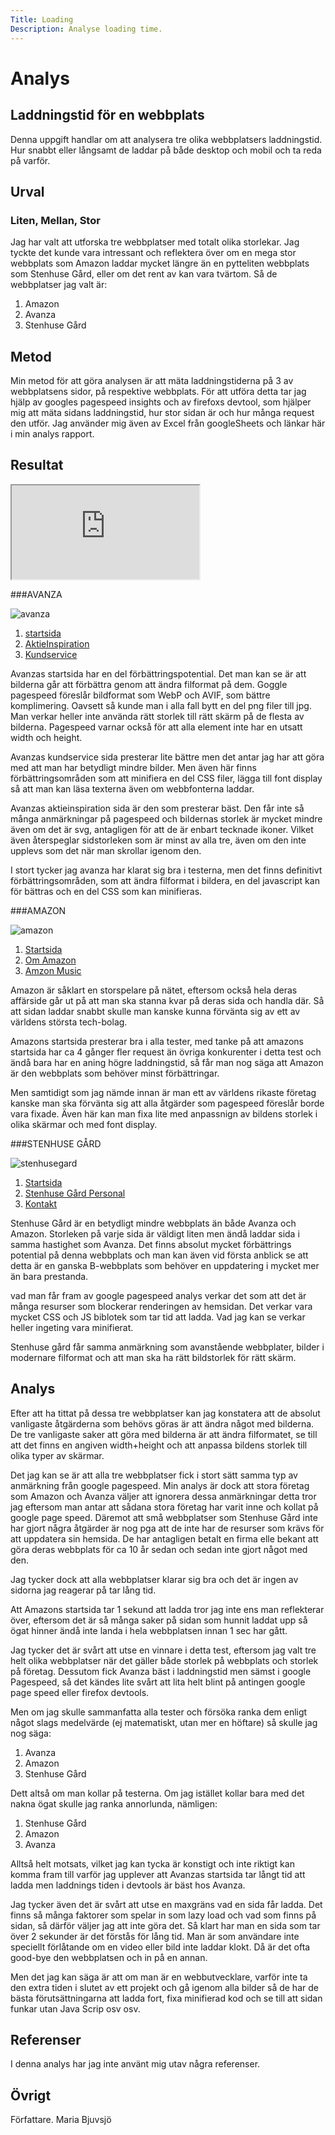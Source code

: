 ```yaml
---
Title: Loading
Description: Analyse loading time.
---
```


Analys
=======================

Laddningstid för en webbplats 
--------------------------------

Denna uppgift handlar om att analysera tre olika webbplatsers laddningstid. Hur snabbt eller långsamt de laddar på både desktop och mobil och ta reda på varför.

Urval
-----------------------

### Liten, Mellan, Stor

Jag har valt att utforska tre webbplatser med totalt olika storlekar. Jag tyckte det kunde vara intressant och reflektera över om en mega stor webbplats som Amazon laddar mycket längre än en pytteliten webbplats som Stenhuse Gård, eller om det rent av kan vara tvärtom. Så de webbplatser jag valt är:

<ol>
<li>Amazon</li>
<li>Avanza</li>
<li>Stenhuse Gård</li>
</ol>

Metod
-----------------------

Min metod för att göra analysen är att mäta laddningstiderna på 3 av webbplatsens sidor, på respektive webbplats. För att utföra detta tar jag hjälp av googles pagespeed insights och av firefoxs devtool, som hjälper mig att mäta sidans laddningstid, hur stor sidan är och hur många request den utför. Jag använder mig även av Excel från googleSheets och länkar här i min analys rapport.



Resultat
-----------------------

<div class= "spread-sheet">
<iframe src="https://docs.google.com/spreadsheets/d/e/2PACX-1vQ5H6QZokkndp1UpsRWRFZExaVffZoFx7TEKuvK9nXezflhhZTtYeZ_6GZVogAtQ3Y1z460v9LCMDwk/pubhtml?gid=0&amp;single=true&amp;widget=true&amp;headers=false"></iframe></div>

###AVANZA

![avanza](../image/avanza.png?w=500&save-as=jpg)
<ol>
<li><a href="https://www.avanza.se/start" target="_blank">startsida</a> </li>
<li><a href="https://www.avanza.se/aktier/aktieinspiration.html" target="_blank">AktieInspiration</a></li>
<li><a href="https://www.avanza.se/kundservice.html/" target="_blank">Kundservice</a></li>
</ol>

Avanzas startsida har en del förbättringspotential. Det man kan se är att bilderna går att förbättra genom att ändra filformat på dem. Goggle pagespeed föreslår bildformat som WebP och AVIF, som bättre komplimering. Oavsett så kunde man i alla fall bytt en del png filer till jpg. Man verkar heller inte använda rätt storlek till rätt skärm på de flesta av bilderna. Pagespeed varnar också för att alla element inte har en utsatt width och height.

Avanzas kundservice sida presterar lite bättre men det antar jag har att göra med att man har betydligt mindre bilder. Men även här finns förbättringsområden som att minifiera en del CSS filer, lägga till font display så att man kan läsa texterna även om webbfonterna laddar.

Avanzas aktieinspiration sida är den som presterar bäst. Den får inte så många anmärkningar på pagespeed och bildernas storlek är mycket mindre även om det är svg, antagligen för att de är enbart tecknade ikoner. Vilket även återspeglar sidstorleken som är minst av alla tre, även om den inte upplevs som det när man skrollar igenom den.

I stort tycker jag avanza har klarat sig bra i testerna, men det finns definitivt förbättringsområden, som att ändra filformat i bildera, en del javascript kan för bättras och en del CSS som kan minifieras.

###AMAZON

![amazon](../image/amazon.png?w=500&save-as=jpg)

<ol>
<li><a href="https://www.amazon.com/" target="_blank">Startsida</a></li>
<li><a href="https://www.aboutamazon.com/?utm_source=gateway&utm_medium=footer" target="_blank">Om Amazon</a></li>
<li><a href="https://www.amazon.com/music/lp/podcasts?ref_=nav_em__dm_nav_rh_0_2_2_4" target="_blank">Amzon Music</a></li>
</ol>

Amazon är såklart en storspelare på nätet, eftersom också hela deras affärside går ut på att man ska stanna kvar på deras sida och handla där. Så att sidan laddar snabbt skulle man kanske kunna förvänta sig av ett av världens största tech-bolag.

Amazons startsida presterar bra i alla tester, med tanke på att amazons startsida har ca 4 gånger fler request än övriga konkurenter i detta test och ändå bara har en aning högre laddningstid, så får man nog säga att Amazon är den webbplats som behöver minst förbättringar.

Men samtidigt som jag nämde innan är man ett av världens rikaste företag kanske man ska förvänta sig att alla åtgärder som pagespeed föreslår borde vara fixade. Även här kan man fixa lite med anpassnign av bildens storlek i olika skärmar och med font display.








###STENHUSE GÅRD

![stenhusegard](../image/stenhuse.png?w=500&save-as=jpg)

<ol>
<li><a href="http://www.stenhusegard.se/" target="_blank">Startsida</a></li>
<li><a href="http://www.stenhusegard.se/om-oss/personal/" target="_blank">Stenhuse Gård Personal</a></li>
<li><a href="http://www.stenhusegard.se/kontakt/" target="_blank">Kontakt</a></li>
</ol>

Stenhuse Gård är en betydligt mindre webbplats än både Avanza och Amazon. Storleken på varje sida är väldigt liten men ändå laddar sida i samma hastighet som Avanza. Det finns absolut mycket förbättrings potential på denna webbplats och man kan även vid första anblick se att detta är en ganska B-webbplats som behöver en uppdatering i mycket mer än bara prestanda. 

vad man får fram av google pagespeed analys verkar det som att det är många resurser som blockerar renderingen av hemsidan. Det verkar vara mycket CSS och JS biblotek som tar tid att ladda. Vad jag kan se verkar heller ingeting vara minifierat. 

Stenhuse gård får samma anmärkning som avanstående webbplater, bilder i modernare filformat och att man ska ha rätt bildstorlek för rätt skärm.

Analys
-----------------------

Efter att ha tittat på dessa tre webbplatser kan jag konstatera att de absolut vanligaste åtgärderna som behövs göras är att ändra något med bilderna. De tre vanligaste saker att göra med bilderna är att ändra filformatet, se till att det finns en angiven width+height och att anpassa bildens storlek till olika typer av skärmar. 

Det jag kan se är att alla tre webbplatser fick i stort sätt samma typ av anmärkning från google pagespeed. Min analys är dock att stora företag som Amazon och Avanza väljer att ignorera dessa anmärkningar detta tror jag eftersom man antar att sådana stora företag har varit inne och kollat på google page speed. Däremot att små webbplatser som Stenhuse Gård inte har gjort några åtgärder är nog pga att de inte har de resurser som krävs för att uppdatera sin hemsida. De har antagligen betalt en firma elle bekant att göra deras webbplats för ca 10 år sedan och sedan inte gjort något med den. 

Jag tycker dock att alla webbplatser klarar sig bra och det är ingen av sidorna jag reagerar på tar lång tid. 

Att Amazons startsida tar 1 sekund att ladda tror jag inte ens man reflekterar över, eftersom det är så många saker på sidan som hunnit laddat upp så ögat hinner ändå inte landa i hela webbplatsen innan 1 sec har gått.

Jag tycker det är svårt att utse en vinnare i detta test, eftersom jag valt tre helt olika webbplatser när det gäller både storlek på webbplats och storlek på företag. 
Dessutom fick Avanza bäst i laddningstid men sämst i google Pagespeed, så det kändes lite svårt att lita helt blint på antingen google page speed eller firefox devtools.

 Men om jag skulle sammanfatta alla tester och försöka ranka dem enligt något slags medelvärde (ej matematiskt, utan mer en höftare) så skulle jag nog säga:

1. Avanza
2. Amazon
3. Stenhuse Gård

Dett altså om man kollar på testerna. Om jag istället kollar bara med det nakna ögat skulle jag ranka annorlunda, nämligen:

1. Stenhuse Gård
2. Amazon
3. Avanza

Alltså helt motsats, vilket jag kan tycka är konstigt och inte riktigt kan komma fram till varför jag upplever att Avanzas startsida tar långt tid att ladda men laddnings tiden i devtools är bäst hos Avanza. 

Jag tycker även det är svårt att utse en maxgräns vad en sida får ladda. Det finns så många faktorer som spelar in som lazy load och vad som finns på sidan, så därför väljer jag att inte göra det. Så klart har man en sida som tar över 2 sekunder är det förstås för lång tid. Man är som användare inte speciellt förlåtande om en video eller bild inte laddar klokt. Då är det ofta good-bye den webbplatsen och in på en annan.

Men det jag kan säga är att om man är en webbutvecklare, varför inte ta den extra tiden i slutet av ett projekt och gå igenom alla bilder så de har de bästa förutsättningarna att ladda fort, fixa minifierad kod och se till att sidan funkar utan Java Scrip osv osv.


Referenser
-----------------------

I denna analys har jag inte använt mig utav några referenser.

Övrigt
-----------------------

Författare. Maria Bjuvsjö
